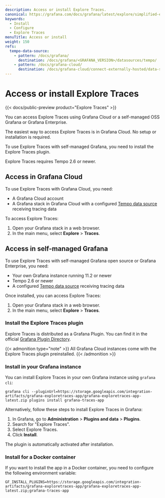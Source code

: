 ```yaml
---
description: Access or install Explore Traces.
canonical: https://grafana.com/docs/grafana/latest/explore/simplified-exploration/tempo/access/
keywords:
  - Install
  - Configure
  - Explore Traces
menuTitle: Access or install
weight: 150
refs:
  tempo-data-source:
    - pattern: /docs/grafana/
      destination: /docs/grafana/<GRAFANA_VERSION>/datasources/tempo/
    - pattern: /docs/grafana-cloud/
      destination: /docs/grafana-cloud/connect-externally-hosted/data-sources/tempo/
---
```


# Access or install Explore Traces

{{< docs/public-preview product="Explore Traces" >}}

You can access Explore Traces using Grafana Cloud or a self-managed OSS Grafana or Grafana Enterprise.

The easiest way to access Explore Traces is in Grafana Cloud. No setup or installation is required.

To use Explore Traces with self-managed Grafana, you need to install the Explore Traces plugin.

Explore Traces requires Tempo 2.6 or newer.

## Access in Grafana Cloud

To use Explore Traces with Grafana Cloud, you need:

- A Grafana Cloud account
- A Grafana stack in Grafana Cloud with a configured [Tempo data source](https://grafana.com/docs/grafana-cloud/connect-externally-hosted/data-sources/tempo/configure-tempo-data-source/) receiving tracing data

To access Explore Traces:

1. Open your Grafana stack in a web browser.
1. In the main menu, select **Explore** > **Traces**.

## Access in self-managed Grafana

To use Explore Traces with self-managed Grafana open source or Grafana Enterprise, you need:

- Your own Grafana instance running 11.2 or newer
- Tempo 2.6 or newer
- A configured [Tempo data source](https://grafana.com/docs/grafana/latest/datasources/tempo/configure-tempo-data-source/) receiving tracing data

Once installed, you can access Explore Traces:

1. Open your Grafana stack in a web browser.
1. In the main menu, select **Explore** > **Traces**.

### Install the Explore Traces plugin

Explore Traces is distributed as a Grafana Plugin.
You can find it in the official [Grafana Plugin Directory](https://grafana.com/grafana/plugins/grafana-exploretraces-app/).

{{< admonition type="note" >}}
All Grafana Cloud instances come with the Explore Traces plugin preinstalled.
{{< /admonition >}}

### Install in your Grafana instance

You can install Explore Traces in your own Grafana instance using `grafana cli`:

```shell
grafana cli --pluginUrl=https://storage.googleapis.com/integration-artifacts/grafana-exploretraces-app/grafana-exploretraces-app-latest.zip plugins install grafana-traces-app
```

Alternatively, follow these steps to install Explore Traces in Grafana:

1. In Grafana, go to **Administration** > **Plugins and data** > **Plugins**.
2. Search for "Explore Traces".
3. Select Explore Traces.
4. Click **Install**.

The plugin is automatically activated after installation.

### Install for a Docker container

If you want to install the app in a Docker container, you need to configure the following environment variable:

```shell
GF_INSTALL_PLUGINS=https://storage.googleapis.com/integration-artifacts/grafana-exploretraces-app/grafana-exploretraces-app-latest.zip;grafana-traces-app
```
